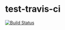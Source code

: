 # test-travis-ci

[![Build Status](https://travis-ci.org/webtoast/test-travis-ci.svg?branch=master)](https://travis-ci.org/webtoast/test-travis-ci)
